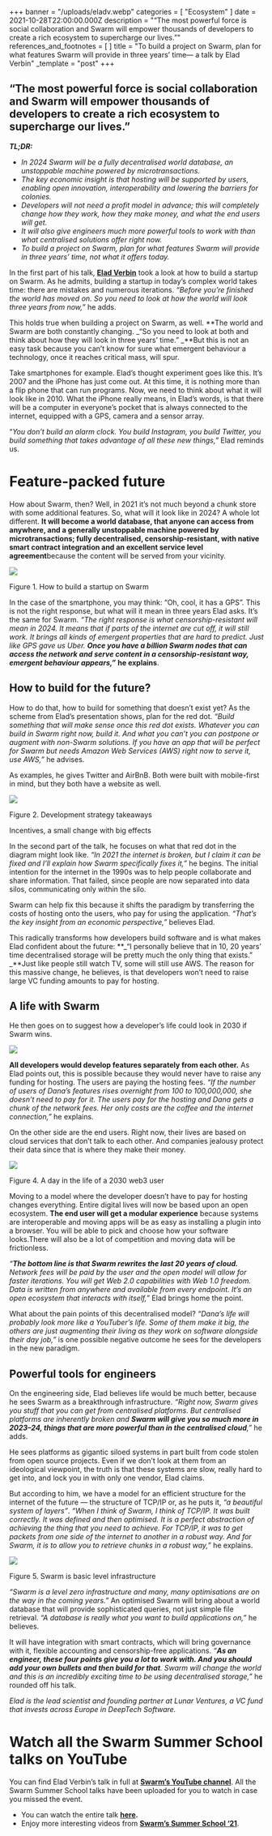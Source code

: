 +++
banner = "/uploads/eladv.webp"
categories = [ "Ecosystem" ]
date = 2021-10-28T22:00:00.000Z
description = "“The most powerful force is social collaboration and Swarm will empower thousands of developers to create a rich ecosystem to supercharge our lives.”"
references_and_footnotes = [ ]
title = "To build a project on Swarm, plan for what features Swarm will provide in three years’ time— a talk by Elad Verbin"
_template = "post"
+++

## **“The most powerful force is social collaboration and Swarm will empower thousands of developers to create a rich ecosystem to supercharge our lives.”**

**_TL;DR:_**

* _In 2024 Swarm will be a fully decentralised world database, an unstoppable machine powered by microtransactions._
* _The key economic insight is that hosting will be supported by users, enabling open innovation, interoperability and lowering the barriers for colonies._
* _Developers will not need a profit model in advance; this will completely change how they work, how they make money, and what the end users will get._
* _It will also give engineers much more powerful tools to work with than what centralised solutions offer right now._
* _To build a project on Swarm, plan for what features Swarm will provide in three years’ time, not what it offers today._

In the first part of his talk, [**Elad Verbin**](https://twitter.com/verbine) took a look at how to build a startup on Swarm. As he admits, building a startup in today’s complex world takes time: there are mistakes and numerous iterations. _“Before you’re finished the world has moved on. So you need to look at how the world will look three years from now,”_ he adds.

This holds true when building a project on Swarm, as well. **The world and Swarm are both constantly changing. _“So you need to look at both and think about how they will look in three years’ time.” _**But this is not an easy task because you can’t know for sure what emergent behaviour a technology, once it reaches critical mass, will spur.

Take smartphones for example. Elad’s thought experiment goes like this. It’s 2007 and the iPhone has just come out. At this time, it is nothing more than a flip phone that can run programs. Now, we need to think about what it will look like in 2010. What the iPhone really means, in Elad’s words, is that there will be a computer in everyone’s pocket that is always connected to the internet, equipped with a GPS, camera and a sensor array.

“_You don’t build an alarm clock. You build Instagram, you build Twitter, you build something that takes advantage of all these new things,”_ Elad reminds us.

# Feature-packed future

How about Swarm, then? Well, in 2021 it’s not much beyond a chunk store with some additional features. So, what will it look like in 2024? A whole lot different. **It will become a world database, that anyone can access from anywhere, and a generally unstoppable machine powered by microtransactions; fully decentralised, censorship-resistant, with native smart contract integration and an excellent service level agreement**because the content will be served from your vicinity.

![](/uploads/1-6.png)

Figure 1. How to build a startup on Swarm

In the case of the smartphone, you may think: “Oh, cool, it has a GPS”. This is not the right response, but what will it mean in three years Elad asks. It’s the same for Swarm. _“The right response is what censorship-resistant will mean in 2024. It means that if parts of the internet are cut off, it will still work. It brings all kinds of emergent properties that are hard to predict. Just like GPS gave us Uber. **Once you have a billion Swarm nodes that can access the network and serve content in a censorship-resistant way, emergent behaviour appears,”**_ **he explains**.

## How to build for the future?

How to do that, how to build for something that doesn’t exist yet? As the scheme from Elad’s presentation shows, plan for the red dot. _“Build something that will make sense once this red dot exists. Whatever you can build in Swarm right now, build it. And what you can’t you can postpone or augment with non-Swarm solutions. If you have an app that will be perfect for Swarm but needs Amazon Web Services (AWS) right now to serve it, use AWS,”_ he advises.

As examples, he gives Twitter and AirBnB. Both were built with mobile-first in mind, but they both have a website as well.

![](/uploads/2-9.png)

Figure 2. Development strategy takeaways

Incentives, a small change with big effects

In the second part of the talk, he focuses on what that red dot in the diagram might look like. _“In 2021 the internet is broken, but I claim it can be fixed and I’ll explain how Swarm specifically fixes it,”_ he begins. The initial intention for the internet in the 1990s was to help people collaborate and share information. That failed, since people are now separated into data silos, communicating only within the silo.

Swarm can help fix this because it shifts the paradigm by transferring the costs of hosting onto the users, who pay for using the application. _“That’s the key insight from an economic perspective,”_ believes Elad.

This radically transforms how developers build software and is what makes Elad confident about the future: **_“I personally believe that in 10, 20 years’ time decentralised storage will be pretty much the only thing that exists.” _**Just like people still watch TV, some will still use AWS. The reason for this massive change, he believes, is that developers won’t need to raise large VC funding amounts to pay for hosting.

## A life with Swarm

He then goes on to suggest how a developer’s life could look in 2030 if Swarm wins.

![](/uploads/3-6.png)

**All developers would develop features separately from each other.** As Elad points out, this is possible because they would never have to raise any funding for hosting. The users are paying the hosting fees. _“If the number of users of Dana’s features rises overnight from 100 to 100,000,000, she doesn’t need to pay for it. The users pay for the hosting and Dana gets a chunk of the network fees. Her only costs are the coffee and the internet connection,”_ he explains.

On the other side are the end users. Right now, their lives are based on cloud services that don’t talk to each other. And companies jealousy protect their data since that is where they make their money.

![](/uploads/4-1.webp)

Figure 4. A day in the life of a 2030 web3 user

Moving to a model where the developer doesn’t have to pay for hosting changes everything. Entire digital lives will now be based upon an open ecosystem. **The end user will get a modular experience** because systems are interoperable and moving apps will be as easy as installing a plugin into a browser. You will be able to pick and choose how your software looks.There will also be a lot of competition and moving data will be frictionless.

_“**The bottom line is that Swarm rewrites the last 20 years of cloud.** Network fees will be paid by the user and the open model will allow for faster iterations. You will get Web 2.0 capabilities with Web 1.0 freedom. Data is written from anywhere and available from every endpoint. It’s an open ecosystem that interacts with itself,_” Elad brings home the point.

What about the pain points of this decentralised model? _“Dana’s life will probably look more like a YouTuber’s life. Some of them make it big, the others are just augmenting their living as they work on software alongside their day job,”_ is one possible negative outcome he sees for the developers in the new paradigm.

## Powerful tools for engineers

On the engineering side, Elad believes life would be much better, because he sees Swarm as a breakthrough infrastructure. _“Right now, Swarm gives you stuff that you can get from centralised platforms. But centralised platforms are inherently broken and **Swarm will give you so much more in 2023–24, things that are more powerful than in the centralised cloud**,”_ he adds.

He sees platforms as gigantic siloed systems in part built from code stolen from open source projects. Even if we don’t look at them from an ideological viewpoint, the truth is that these systems are slow, really hard to get into, and lock you in with only one vendor, Elad claims.

But according to him, we have a model for an efficient structure for the internet of the future — the structure of TCP/IP or, as he puts it, _“a beautiful system of layers”_. _“When I think of Swarm, I think of TCP/IP. It was built correctly. It was defined and then optimised. It is a perfect abstraction of achieving the thing that you need to achieve. For TCP/IP, it was to get packets from one side of the internet to another in a robust way. And for Swarm, it is to allow you to retrieve chunks in a robust way,”_ he explains.

![](/uploads/5-5.png)

Figure 5. Swarm is basic level infrastructure

_“Swarm is a level zero infrastructure and many, many optimisations are on the way in the coming years.”_ An optimised Swarm will bring about a world database that will provide sophisticated queries, not just simple file retrieval. _“A database is really what you want to build applications on,”_ he believes.

It will have integration with smart contracts, which will bring governance with it, flexible accounting and censorship-free applications. _“**As an engineer, these four points give you a lot to work with. And you should add your own bullets and then build for that**. Swarm will change the world and this is an incredibly exciting time to be using decentralised storage,”_ he rounded off his talk.

_Elad is the lead scientist and founding partner at Lunar Ventures, a VC fund that invests across Europe in DeepTech Software._

# Watch all the Swarm Summer School talks on YouTube

You can find Elad Verbin’s talk in full at [**Swarm’s YouTube channel**](https://www.youtube.com/channel/UCu6ywn9MTqdREuE6xuRkskA/videos). All the Swarm Summer School talks have been uploaded for you to watch in case you missed the event.

* You can watch the entire talk [**here**](https://www.youtube.com/watch?v=ywuoWpRAT88)**.**
* Enjoy more interesting videos from [**Swarm’s Summer School ‘21**](https://www.youtube.com/channel/UCu6ywn9MTqdREuE6xuRkskA/playlists).
